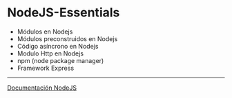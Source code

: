 # NodeJS-Essentials

- Módulos en Nodejs
- Módulos preconstruidos en Nodejs
- Código asíncrono en Nodejs
- Modulo Http en Nodejs
- npm (node package manager)
- Framework Express

---

[Documentación NodeJS](https://nodejs.org/es/docs/)